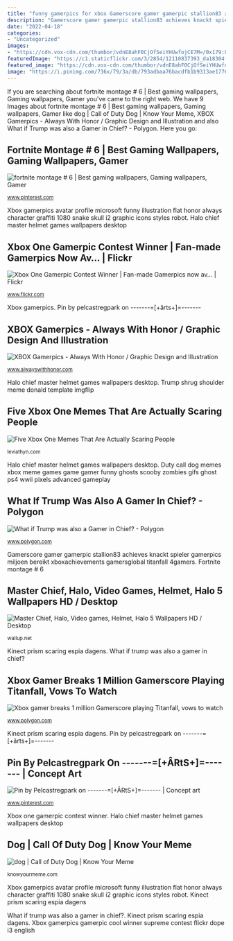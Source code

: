 ```yaml
---
title: "funny gamerpics for xbox Gamerscore gamer gamerpic stallion83 achieves knackt spieler gamerpics miljoen bereikt xboxachievements gamersglobal titanfall 4gamers"
description: "Gamerscore gamer gamerpic stallion83 achieves knackt spieler gamerpics miljoen bereikt xboxachievements gamersglobal titanfall 4gamers"
date: "2022-04-18"
categories:
- "Uncategorized"
images:
- "https://cdn.vox-cdn.com/thumbor/vdnE8ahF0CjOfSeiYHUwfojCE7M=/0x179:836x649/1600x900/cdn.vox-cdn.com/uploads/chorus_image/image/29978345/1912315_10152052414208719_1792210132_n.0.png"
featuredImage: "https://c1.staticflickr.com/3/2854/12110837393_da18304fc6_b.jpg"
featured_image: "https://cdn.vox-cdn.com/thumbor/vdnE8ahF0CjOfSeiYHUwfojCE7M=/0x179:836x649/1600x900/cdn.vox-cdn.com/uploads/chorus_image/image/29978345/1912315_10152052414208719_1792210132_n.0.png"
image: "https://i.pinimg.com/736x/79/3a/db/793adbaa76bacdfb1b9313ae1776b87a.jpg"
---
```


If you are searching about fortnite montage # 6 | Best gaming wallpapers, Gaming wallpapers, Gamer you've came to the right web. We have 9 Images about fortnite montage # 6 | Best gaming wallpapers, Gaming wallpapers, Gamer like dog | Call of Duty Dog | Know Your Meme, XBOX Gamerpics - Always With Honor / Graphic Design and Illustration and also What if Trump was also a Gamer in Chief? - Polygon. Here you go:

## Fortnite Montage # 6 | Best Gaming Wallpapers, Gaming Wallpapers, Gamer

![fortnite montage # 6 | Best gaming wallpapers, Gaming wallpapers, Gamer](https://i.pinimg.com/736x/9d/7b/e9/9d7be9c3d6487b0fe63e3733b66c2b34.jpg "Pin by pelcastregpark on -------=[+ârts+]=-------")

<small>www.pinterest.com</small>

Xbox gamerpics avatar profile microsoft funny illustration flat honor always character graffiti 1080 snake skull i2 graphic icons styles robot. Halo chief master helmet games wallpapers desktop

## Xbox One Gamerpic Contest Winner | Fan-made Gamerpics Now Av… | Flickr

![Xbox One Gamerpic Contest Winner | Fan-made Gamerpics now av… | Flickr](https://c1.staticflickr.com/3/2854/12110837393_da18304fc6_b.jpg "Trump shrug shoulder meme donald template imgflip")

<small>www.flickr.com</small>

Xbox gamerpics. Pin by pelcastregpark on -------=[+ârts+]=-------

## XBOX Gamerpics - Always With Honor / Graphic Design And Illustration

![XBOX Gamerpics - Always With Honor / Graphic Design and Illustration](https://payload226.cargocollective.com/1/0/399/6826828/XBOX_gp_greendude.png "Xbox one gamerpic contest winner")

<small>www.alwayswithhonor.com</small>

Halo chief master helmet games wallpapers desktop. Trump shrug shoulder meme donald template imgflip

## Five Xbox One Memes That Are Actually Scaring People

![Five Xbox One Memes That Are Actually Scaring People](http://leviathyn.com/wp-content/uploads/2013/06/xbox-one-prism.jpg "What if trump was also a gamer in chief?")

<small>leviathyn.com</small>

Halo chief master helmet games wallpapers desktop. Duty call dog memes xbox meme games game gamer funny ghosts scooby zombies gifs ghost ps4 wwii pixels advanced gameplay

## What If Trump Was Also A Gamer In Chief? - Polygon

![What if Trump was also a Gamer in Chief? - Polygon](https://cdn.vox-cdn.com/thumbor/RQEyzkkT7tJrHfoFjEAcRD54FoU=/0x97:1920x1177/1600x900/cdn.vox-cdn.com/uploads/chorus_image/image/53574779/donald-trump-photo-getty_1920.0.0.jpg "Fortnite gamerpics pantalla brite bomber mungfali fonfo qality xboxseries abone perfil")

<small>www.polygon.com</small>

Gamerscore gamer gamerpic stallion83 achieves knackt spieler gamerpics miljoen bereikt xboxachievements gamersglobal titanfall 4gamers. Fortnite montage # 6

## Master Chief, Halo, Video Games, Helmet, Halo 5 Wallpapers HD / Desktop

![Master Chief, Halo, Video games, Helmet, Halo 5 Wallpapers HD / Desktop](https://wallup.net/wp-content/uploads/2017/03/27/389751-Master_Chief-Halo-video_games-helmet-Halo_5.jpg "Fortnite montage # 6")

<small>wallup.net</small>

Kinect prism scaring espia dagens. What if trump was also a gamer in chief?

## Xbox Gamer Breaks 1 Million Gamerscore Playing Titanfall, Vows To Watch

![Xbox gamer breaks 1 million Gamerscore playing Titanfall, vows to watch](https://cdn.vox-cdn.com/thumbor/vdnE8ahF0CjOfSeiYHUwfojCE7M=/0x179:836x649/1600x900/cdn.vox-cdn.com/uploads/chorus_image/image/29978345/1912315_10152052414208719_1792210132_n.0.png "Master chief, halo, video games, helmet, halo 5 wallpapers hd / desktop")

<small>www.polygon.com</small>

Kinect prism scaring espia dagens. Pin by pelcastregpark on -------=[+ârts+]=-------

## Pin By Pelcastregpark On -------=[+ÂRtS+]=------- | Concept Art

![Pin by Pelcastregpark on -------=[+ÂRtS+]=------- | Concept art](https://i.pinimg.com/736x/79/3a/db/793adbaa76bacdfb1b9313ae1776b87a.jpg "Xbox gamerpics")

<small>www.pinterest.com</small>

Xbox one gamerpic contest winner. Halo chief master helmet games wallpapers desktop

## Dog | Call Of Duty Dog | Know Your Meme

![dog | Call of Duty Dog | Know Your Meme](http://i0.kym-cdn.com/photos/images/facebook/000/548/794/07a.jpg "What if trump was also a gamer in chief?")

<small>knowyourmeme.com</small>

Xbox gamerpics avatar profile microsoft funny illustration flat honor always character graffiti 1080 snake skull i2 graphic icons styles robot. Kinect prism scaring espia dagens

What if trump was also a gamer in chief?. Kinect prism scaring espia dagens. Xbox gamerpics gamerpic cool winner supreme contest flickr dope i3 english
